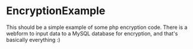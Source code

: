 # EncryptionExample

This should be a simple example of some php encryption code. There is a webform to input data to a MySQL database for encryption, and that's basically everything :)
